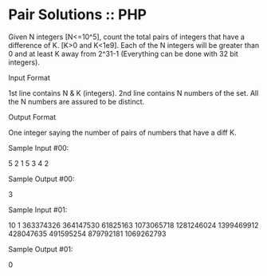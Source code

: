 Pair Solutions :: PHP
================


Given N integers [N<=10^5], count the total pairs of integers that have a difference of K. [K>0 and K<1e9]. Each of the N integers will be greater than 0 and at least K away from 2^31-1 (Everything can be done with 32 bit integers).

Input Format

1st line contains N & K (integers).
2nd line contains N numbers of the set. All the N numbers are assured to be distinct.

Output Format

One integer saying the number of pairs of numbers that have a diff K.

Sample Input #00:

5 2
1 5 3 4 2

Sample Output #00:

3

Sample Input #01:

10 1
363374326 364147530 61825163 1073065718 1281246024 1399469912 428047635 491595254 879792181 1069262793 

Sample Output #01:

0
